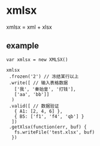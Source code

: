 # xmlsx
xmlsx = xml + xlsx

## example

    var xmlsx = new XMLSX()

    xmlsx
     .frozen('2') // 冻结某行以上
     .write([ // 输入表格数据
       ['我', '秦始皇', '打钱'],
       ['aa', 'bb']]
      )
     .valid([ // 数据验证
       { A1: [2, 4, 6] },
       { B5: ['f1', 'f4', 'qb'] }
      ])
     .getXlsx(function(err, buf) {
       fs.writeFile('test.xlsx', buf)
      })